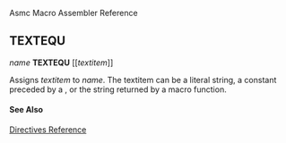 Asmc Macro Assembler Reference

## TEXTEQU

_name_ **TEXTEQU** [[_textitem_]]

Assigns _textitem_ to _name_. The textitem can be a literal string, a constant preceded by a , or the string returned by a macro function.

#### See Also

[Directives Reference](readme.md)
